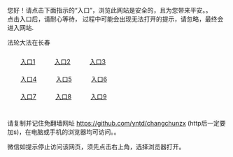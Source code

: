 您好！请点击下面指示的“入口”，浏览此网站是安全的，且为您带来平安。。 <br/>
点击入口后，请耐心等待， 过程中可能会出现无法打开的提示，请忽略，最终会进入网站. </br>

法轮大法在长春<br/>
<div style="padding:10px"><a style="margin:20px" target="_blank" href="https://dsj483mb918hh.cloudfront.net/2Qpsp?kascw" id="ccLink1" rel="nofollow">入口1</a> <a target="_blank" style="margin:20px" href="https://d1c2g3r9vi4jf4.cloudfront.net/2Qpsp?rbkxrtm" id="ccLink2" rel="nofollow">入口2</a> <a style="margin:20px" target="_blank" href="https://d3kuheccj6nqea.cloudfront.net/2Qpsp?erqvv" id="ccLink3" rel="nofollow">入口3</a></div>

<div style="padding:10px" ><a style="margin:20px" target="_blank" href="https://dsj483mb918hh.cloudfront.net/2Qpsp?kascw" id="ccLink4" rel="nofollow">入口4</a> <a style="margin:20px" href="https://d1c2g3r9vi4jf4.cloudfront.net/2Qpsp?rbkxrtm" target="_blank" id="ccLink5" rel="nofollow">入口5</a> <a style="margin:20px" href="https://d3kuheccj6nqea.cloudfront.net/2Qpsp?erqvv" target="_blank" id="ccLink6" rel="nofollow">入口6</a></div>

<div style="padding:10px"><a style="margin:20px" target="_blank" href="https://dsj483mb918hh.cloudfront.net/2Qpsp?kascw" id="ccLink7" rel="nofollow">入口7</a> <a style="margin:20px" href="https://d1c2g3r9vi4jf4.cloudfront.net/2Qpsp?rbkxrtm" target="_blank" id="ccLink8" rel="nofollow">入口8</a> <a style="margin:20px" target="_blank" href="https://d3kuheccj6nqea.cloudfront.net/2Qpsp?erqvv" id="ccLink9" rel="nofollow">入口9</a></div>

<br/>



请复制并记住免翻墙网址 https://github.com/yntd/changchunzx (http后一定要加s)，在电脑或手机的浏览器均可访问。。<br/>

微信如提示停止访问该网页，须先点击右上角，选择浏览器打开。
